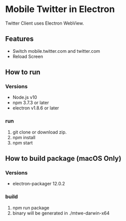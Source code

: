 # Mobile Twitter in Electron
Twitter Client uses Electron WebView.

## Features
- Switch mobile.twitter.com and twitter.com
- Reload Screen

## How to run
### Versions
- Node.js v10
- npm 3.7.3 or later
- electron v1.8.6 or later

### run
1. git clone or download zip.
1. npm install
1. npm start

## How to build package (macOS Only)
### Versions
- electron-packager 12.0.2

### build
1. npm run package
1. binary will be generated in ./mtwe-darwin-x64